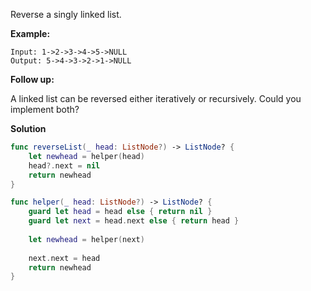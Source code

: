 Reverse a singly linked list.

**Example:**

```
Input: 1->2->3->4->5->NULL
Output: 5->4->3->2->1->NULL
```

**Follow up:**

A linked list can be reversed either iteratively or recursively. Could you implement both?

**Solution**

```swift
func reverseList(_ head: ListNode?) -> ListNode? {
    let newhead = helper(head)
    head?.next = nil
    return newhead
}

func helper(_ head: ListNode?) -> ListNode? {
    guard let head = head else { return nil }
    guard let next = head.next else { return head }
    
    let newhead = helper(next)
    
    next.next = head
    return newhead
}
```

